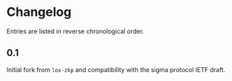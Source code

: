 # Changelog

Entries are listed in reverse chronological order.


## 0.1

Initial fork from `lox-zkp` and compatibility with the sigma protocol IETF draft.